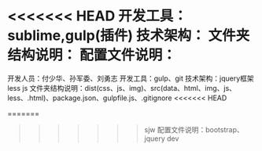 <<<<<<< HEAD
开发工具：sublime,gulp(插件) 
  技术架构：
  文件夹结构说明：
  配置文件说明：
=======
 开发人员：付少华、孙军委、刘勇志
 开发工具：gulp、git
 技术架构：jquery框架 less js 
 文件夹结构说明：dist(css、js、img)、src(data、html、img、js、less、.html)、package.json、gulpfile.js、.gitignore
<<<<<<< HEAD

=======
>>>>>>> sjw
 配置文件说明：bootstrap、jquery
>>>>>>> dev
